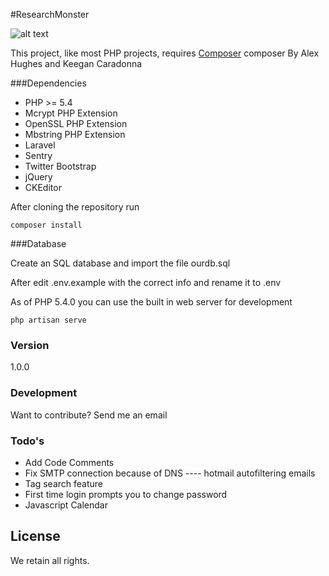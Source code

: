 #ResearchMonster

![alt text](https://magnum.travis-ci.com/g0ddish/RM.svg?token=71LB4aGjdWr4qqUq2zPS&branch=master "Travis CI")

This project, like most PHP projects, requires [Composer](https://getcomposer.org)
composer 
By Alex Hughes and Keegan Caradonna

###Dependencies

- PHP >= 5.4
- Mcrypt PHP Extension
- OpenSSL PHP Extension
- Mbstring PHP Extension
- Laravel
- Sentry
- Twitter Bootstrap
- jQuery
- CKEditor

After cloning the repository run

```
composer install
```

###Database

Create an SQL database and import the file ourdb.sql

After edit .env.example with the correct info and rename it to .env

As of PHP 5.4.0 you can use the built in web server for development

    php artisan serve


### Version
1.0.0


### Development

Want to contribute? Send me an email


### Todo's

 - Add Code Comments
 - Fix SMTP connection because of DNS ---- hotmail autofiltering emails
 - Tag search feature
 - First time login prompts you to change password
 - Javascript Calendar

License
----

We retain all rights.

